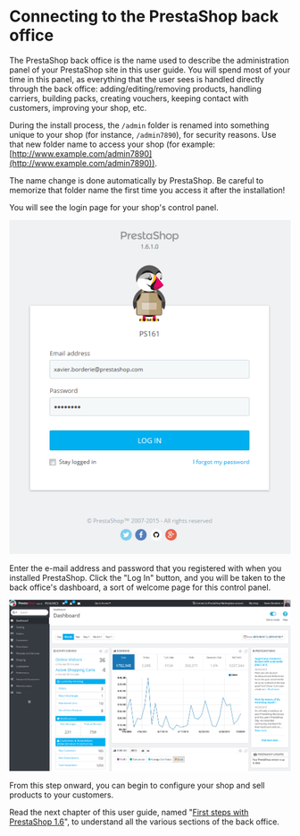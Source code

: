 # Connecting to the PrestaShop back office

The PrestaShop back office is the name used to describe the administration panel of your PrestaShop site in this user guide. You will spend most of your time in this panel, as everything that the user sees is handled directly through the back office: adding/editing/removing products, handling carriers, building packs, creating vouchers, keeping contact with customers, improving your shop, etc.

During the install process, the `/admin` folder is renamed into something unique to your shop (for instance, `/admin7890`), for security reasons. Use that new folder name to access your shop (for example: [http://www.example.com/admin7890](http://www.example.com/admin7890)).

The name change is done automatically by PrestaShop. Be careful to memorize that folder name the first time you access it after the installation!

You will see the login page for your shop's control panel.

![](../../.gitbook/assets/37487135.png)

Enter the e-mail address and password that you registered with when you installed PrestaShop. Click the "Log In" button, and you will be taken to the back office's dashboard, a sort of welcome page for this control panel.

![](../../.gitbook/assets/37486869.png)

From this step onward, you can begin to configure your shop and sell products to your customers.

Read the next chapter of this user guide, named "[First steps with PrestaShop 1.6](first-steps-with-prestashop-1.6.md)", to understand all the various sections of the back office.
